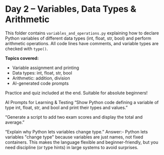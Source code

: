 # Day 2 – Variables, Data Types & Arithmetic

This folder contains `variables_and_operations.py` explaining how to declare Python variables of different data types (int, float, str, bool) and perform arithmetic operations. All code lines have comments, and variable types are checked with `type()`.

**Topics covered:**
- Variable assignment and printing
- Data types: int, float, str, bool
- Arithmetic: addition, division
- AI-generated code prompts

Practice and quiz included at the end. Suitable for absolute beginners!

 
 AI Prompts for Learning & Testing
“Show Python code defining a variable of type int, float, str, and bool and print their types and values.”

“Generate a script to add two exam scores and display the total and average.”

“Explain why Python lets variables change type.”
Answer:- Python lets variables "change type" because variables are just names, not fixed containers.
This makes the language flexible and beginner-friendly, but you need discipline (or type hints) in large systems to avoid surprises.

